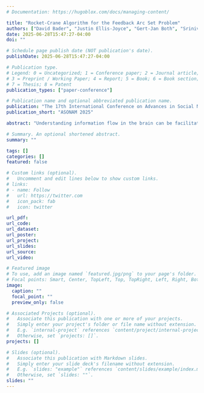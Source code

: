 ```yaml
---
# Documentation: https://hugoblox.com/docs/managing-content/

title: "Rocket-Crane Algorithm for the Feedback Arc Set Problem"
authors: ["David Bader", "Justin Ellis-Joyce", "Gert-Jan Both", "Srinivas C. Turaga", "Harinarayan Asoori Sriram", "Srijith Chinthalapudi", "Zhihui Du"]
date: 2025-06-28T15:47:27-04:00
doi: ""

# Schedule page publish date (NOT publication's date).
publishDate: 2025-06-28T15:47:27-04:00

# Publication type.
# Legend: 0 = Uncategorized; 1 = Conference paper; 2 = Journal article;
# 3 = Preprint / Working Paper; 4 = Report; 5 = Book; 6 = Book section;
# 7 = Thesis; 8 = Patent
publication_types: ["paper-conference"]

# Publication name and optional abbreviated publication name.
publication: "The 17th International Conference on Advances in Social Networks Analysis and Mining, Niagara Falls, Ontario, Canada, August 25-28, 2025."
publication_short: "ASONAM 2025"

abstract: "Understanding information flow in the brain can be facilitated by arranging neurons in the fly connectome to form a maximally ``feedforward'' structure. This task is naturally formulated as the Minimum Feedback Arc Set (MFAS)--a well-known NP-hard problem, especially for large-scale graphs. To address this, we propose the Rocket-Crane algorithm, an efficient two-phase method for solving MFAS. In the first phase, we develop a continuous-space optimization method that rapidly generates excellent solutions. In the second phase, we refine these solutions through advanced exploration techniques that integrate randomized and heuristic strategies to effectively escape local minima.  Extensive experiments demonstrate that Rocket-Crane outperforms state-of-the-art methods in terms of solution quality, scalability, and computational efficiency. On the primary benchmark--the fly connectome--our method achieved a feedforward arc set with a total forward weight of 35,459,266 (about 85%), the highest among all competing methods. The algorithm is open-source and available on GitHub."

# Summary. An optional shortened abstract.
summary: ""

tags: []
categories: []
featured: false

# Custom links (optional).
#   Uncomment and edit lines below to show custom links.
# links:
# - name: Follow
#   url: https://twitter.com
#   icon_pack: fab
#   icon: twitter

url_pdf:
url_code:
url_dataset:
url_poster:
url_project:
url_slides:
url_source:
url_video:

# Featured image
# To use, add an image named `featured.jpg/png` to your page's folder. 
# Focal points: Smart, Center, TopLeft, Top, TopRight, Left, Right, BottomLeft, Bottom, BottomRight.
image:
  caption: ""
  focal_point: ""
  preview_only: false

# Associated Projects (optional).
#   Associate this publication with one or more of your projects.
#   Simply enter your project's folder or file name without extension.
#   E.g. `internal-project` references `content/project/internal-project/index.md`.
#   Otherwise, set `projects: []`.
projects: []

# Slides (optional).
#   Associate this publication with Markdown slides.
#   Simply enter your slide deck's filename without extension.
#   E.g. `slides: "example"` references `content/slides/example/index.md`.
#   Otherwise, set `slides: ""`.
slides: ""
---
```


